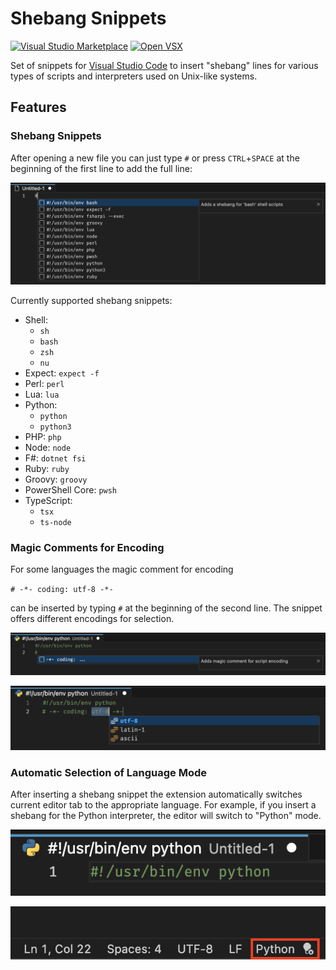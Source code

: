 # Shebang Snippets

[![Visual Studio Marketplace](https://img.shields.io/vscode-marketplace/v/rpinski.shebang-snippets.svg?label=VS%20Marketplace&color=blue)](https://marketplace.visualstudio.com/items?itemName=rpinski.shebang-snippets) [![Open VSX](https://img.shields.io/open-vsx/v/rpinski/shebang-snippets?label=Open%20VSX&color=blue)](https://open-vsx.org/extension/rpinski/shebang-snippets)

Set of snippets for [Visual Studio Code](https://code.visualstudio.com/) to insert "shebang" lines for various types of scripts and interpreters used on Unix-like systems.

## Features

### Shebang Snippets

After opening a new file you can just type `#` or press `CTRL`+`SPACE` at the beginning of the first line to add the full line:

![Shebang Snippets in action](https://raw.githubusercontent.com/Rpinski/vscode-shebang-snippets/master/images/readme-shebang-snippet.png)

Currently supported shebang snippets:

- Shell:
  - `sh`
  - `bash`
  - `zsh`
  - `nu`
- Expect: `expect -f`
- Perl: `perl`
- Lua: `lua`
- Python:
  - `python`
  - `python3`
- PHP: `php`
- Node: `node`
- F#: `dotnet fsi`
- Ruby: `ruby`
- Groovy: `groovy`
- PowerShell Core: `pwsh`
- TypeScript:
  - `tsx`
  - `ts-node`

### Magic Comments for Encoding

For some languages the magic comment for encoding

`# -*- coding: utf-8 -*-`

can be inserted by typing `#` at the beginning of the second line. The snippet offers different encodings for selection.

![Complete magic comment for encoding](https://raw.githubusercontent.com/Rpinski/vscode-shebang-snippets/master/images/readme-magic-comment-snippet1.png)

![Encoding selection](https://raw.githubusercontent.com/Rpinski/vscode-shebang-snippets/master/images/readme-magic-comment-snippet2.png)

### Automatic Selection of Language Mode

After inserting a shebang snippet the extension automatically switches current editor tab to the appropriate language. For example, if you insert a shebang for the Python interpreter, the editor will switch to "Python" mode.

![Language Mode selection](https://raw.githubusercontent.com/Rpinski/vscode-shebang-snippets/master/images/readme-language-mode1.png)

![Language Mode in Status Bar](https://raw.githubusercontent.com/Rpinski/vscode-shebang-snippets/master/images/readme-language-mode2.png)